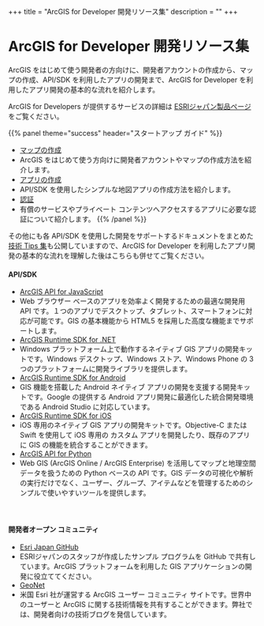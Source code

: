 +++
title = "ArcGIS for Developer 開発リソース集"
description = ""
+++

<span id="sidebar-toggle-span">
<a href="#" id="sidebar-toggle" data-sidebar-toggle=""><i class="fa fa-bars"></i></a>
</span>


# ArcGIS for Developer 開発リソース集
ArcGIS をはじめて使う開発者の方向けに、開発者アカウントの作成から、マップの作成、API/SDK を利用したアプリの開発まで、ArcGIS for Developer を利用したアプリ開発の基本的な流れを紹介します。

ArcGIS for Developers が提供するサービスの詳細は [ESRIジャパン製品ページ](https://www.esrij.com/products/arcgis-for-developers/)をご覧ください。

{{% panel theme="success" header="スタートアップ ガイド" %}}
* [マップの作成](guide/create-map)
 * ArcGIS をはじめて使う方向けに開発者アカウントやマップの作成方法を紹介します。
* [アプリの作成](guide/create-app)
 * API/SDK を使用したシンプルな地図アプリの作成方法を紹介します。
* [認証](guide/authentication)
 * 有償のサービスやプライベート コンテンツへアクセスするアプリに必要な認証について紹介します。
{{% /panel %}}

その他にも各 API/SDK を使用した開発をサポートするドキュメントをまとめた[技術 Tips 集](/arcgis-dev-resources/tips/)も公開していますので、ArcGIS for Developer を利用したアプリ開発の基本的な流れを理解した後はこちらも併せてご覧ください。
　　　
#### API/SDK
* [ArcGIS API for JavaScript](https://developers.arcgis.com/javascript/)
 * Web ブラウザー ベースのアプリを効率よく開発するための最適な開発用 API です。１つのアプリでデスクトップ、タブレット、スマートフォンに対応が可能です。GIS の基本機能から HTML5 を採用した高度な機能までサポートします。
* [ArcGIS Runtime SDK for .NET](https://developers.arcgis.com/net/)
 * Windows プラットフォーム上で動作するネイティブ GIS アプリの開発キットです。Windows デスクトップ、Windows ストア、Windows Phone の 3 つのプラットフォームに開発ライブラリを提供します。
* [ArcGIS Runtime SDK for Android](https://developers.arcgis.com/android/)
 * GIS 機能を搭載した Android ネイティブ アプリの開発を支援する開発キットです。Google の提供する Android アプリ開発に最適化した統合開発環境である Android Studio に対応しています。
* [ArcGIS Runtime SDK for iOS](https://developers.arcgis.com/ios/)
 * iOS 専用のネイティブ GIS アプリの開発キットです。Objective-C または Swift を使用して iOS 専用の カスタム アプリを開発したり、既存のアプリに GIS の機能を統合することができます。
* [ArcGIS API for Python](https://developers.arcgis.com/python/)
 * Web GIS (ArcGIS Online / ArcGIS Enterprise) を活用してマップと地理空間データを扱うための Python ベースの API です。GIS データの可視化や解析の実行だけでなく、ユーザー、グループ、アイテムなどを管理するためのシンプルで使いやすいツールを提供します。

　　　
#### 開発者オープン コミュニティ
* [Esri Japan GitHub](https://esrijapan.github.io/)
 * ESRIジャパンのスタッフが作成したサンプル プログラムを GitHub で共有しています。ArcGIS プラットフォームを利用した GIS アプリケーションの開発に役立ててください。
* [GeoNet](https://geonet.esri.com/groups/devcom-jp)
 * 米国 Esri 社が運営する ArcGIS ユーザー コミュニティ サイトです。世界中のユーザーと ArcGIS に関する技術情報を共有することができます。弊社では、開発者向けの技術ブログを発信しています。
